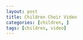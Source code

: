```yaml
---
layout: post 
title: Children Choir Video
categories: [children, ]
tags: [children, video]
---
```


